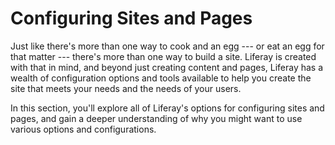 # Configuring Sites and Pages

Just like there's more than one way to cook and an egg --- or eat an egg for 
that matter --- there's more than one way to build a site. Liferay is created 
with that in mind, and beyond just creating content and pages, Liferay has a 
wealth of configuration options and tools available to help you create the site 
that meets your needs and the needs of your users.

In this section, you'll explore all of Liferay's options for configuring sites 
and pages, and gain a deeper understanding of why you might want to use various 
options and configurations.